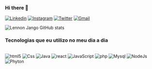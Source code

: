 ### Hi there 👋
[![Linkedin](https://img.shields.io/badge/LinkedIn-0077B5?style=for-the-badge&logo=linkedin&logoColor=white)](http://www.linkedin.com/in/lennon-jango-95b923260)
[![Instagram](https://img.shields.io/badge/Instagram-E4405F?style=for-the-badge&logo=instagram&logoColor=white)](https://insagram.com/lennon_edvane?igshid=MjkzY2Y1YTY=)
[![Twitter](https://img.shields.io/badge/Twitter-1DA1F2?style=for-the-badge&logo=twitter&logoColor=white)]()
[![Gmail](https://img.shields.io/badge/Gmail-D14836?style=for-the-badge&logo=gmail&logoColor=white)](lennonjango@gmail.com)


![Lennon Jango GitHub stats](https://github-readme-stats.vercel.app/api?username=lennonJango&show_icons=true&theme=github_dark)

### Tecnologias que eu utilizo no meu dia a dia

<div style="display: inline_block"><br/>
 <img alt="html5" src="https://img.shields.io/badge/HTML5-E34F26?style=for-the-badge&logo=html5&logoColor=white">
  <img alt="Css" src="https://img.shields.io/badge/CSS3-1572B6?style=for-the-badge&logo=css3&logoColor=white">
  <img alt="Java" src= "https://img.shields.io/badge/Java-ED8B00?style=for-the-badge&logo=openjdk&logoColor=white">
  <img alt = "react" src ="https://img.shields.io/badge/React-20232A?style=for-the-badge&logo=react&logoColor=61DAFB">
  <img alt="JavaScript" src="https://img.shields.io/badge/JavaScript-323330?style=for-the-badge&logo=javascript&logoColor=F7DF1E">
  <img alt="php" src ="https://img.shields.io/badge/PHP-777BB4?style=for-the-badge&logo=php&logoColor=white">
  <img alt="Mysql" src ="https://img.shields.io/badge/MySQL-00000F?style=for-the-badge&logo=mysql&logoColor=white">
  <img alt="NodeJs" src="https://img.shields.io/badge/Node.js-43853D?style=for-the-badge&logo=node.js&logoColor=white">
  <img alt="Phyton" src= "https://img.shields.io/badge/Python-14354C?style=for-the-badge&logo=python&logoColor=white">
  </div>
  

